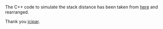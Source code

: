 The C++ code to simulate the stack distance has been taken from [here](https://github.com/jcipar/stack-distance/tree/master/src) and rearranged.

Thank you [jcipar](https://github.com/jcipar).